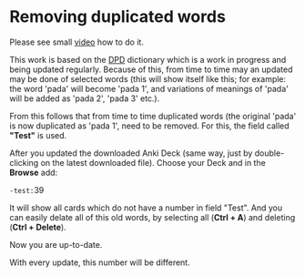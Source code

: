 <h1>Removing duplicated words</h1>
<p>Please see small <a href="https://user-images.githubusercontent.com/39419221/187020101-701ee57e-b708-4be1-91d7-0c9b411a11cd.mp4">video</a> how to do it.</p>
<p>This work is based on the <a href="https://digitalpalidictionary.github.io/">DPD</a> dictionary which is a work in progress and being updated regularly. Because of this, from time to time may an updated may be done of selected words (this will show itself like this; for example: the word 'pada' will become 'pada 1', and variations of meanings of 'pada' will be added as 'pada 2', 'pada 3' etc.). </p>
<p>From this follows that from time to time duplicated words (the original 'pada' is now duplicated as 'pada 1', need to be removed. For this, the field called <strong>"Test"</strong> is used.</p>
<p>After you updated the downloaded Anki Deck (same way, just by double-clicking on the latest downloaded file). Choose your Deck and in the <strong>Browse</strong> add:</p>
<p><code>-test:</code>39</p>
<p>It will show all cards which do not have a number in field "Test". And you can easily delate all of this old words, by selecting all (<strong>Ctrl + A</strong>) and deleting (<strong>Ctrl + Delete</strong>). </p>
<p>Now you are up-to-date.</p>
<p>With every update, this number will be different.</p>